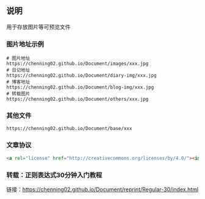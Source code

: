 ## 说明

用于存放图片等可预览文件

### 图片地址示例

```http
# 图片地址
https://chenning02.github.io/Document/images/xxx.jpg
# 日记地址
https://chenning02.github.io/Document/diary-img/xxx.jpg
# 博客地址
https://chenning02.github.io/Document/blog-img/xxx.jpg
# 转载图片
https://chenning02.github.io/Document/others/xxx.jpg
```

### 其他文件

```http
https://chenning02.github.io/Document/base/xxx
```

### 文章协议

```html
<a rel="license" href="http://creativecommons.org/licenses/by/4.0/"><img alt="知识共享许可协议" style="border-width:0" src="https://i.creativecommons.org/l/by/4.0/80x15.png" /></a><br />本作品采用<a rel="license" href="http://creativecommons.org/licenses/by/4.0/">知识共享署名 4.0 国际许可协议</a>进行许可。
```

### 转载：正则表达式30分钟入门教程

链接：https://chenning02.github.io/Document/reprint/Regular-30/index.html